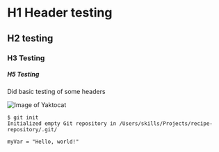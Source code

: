 # H1 Header testing

## H2 testing

### H3 Testing

##### H5 Testing

Did basic testing of some headers

![Image of Yaktocat](https://octodex.github.com/images/yaktocat.png)

```
$ git init
Initialized empty Git repository in /Users/skills/Projects/recipe-repository/.git/
```

```
myVar = "Hello, world!"
```
